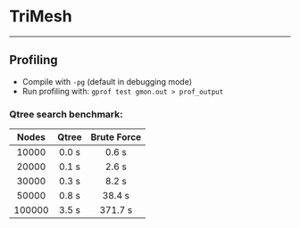 # TriMesh
------------------------------------------------------------


## Profiling
* Compile with `-pg` (default in debugging mode)
* Run profiling with: `gprof test gmon.out > prof_output`

### Qtree search benchmark:
| Nodes        | Qtree        | Brute Force  |
| :----------: | :----------: | :----------: |
|        10000 |        0.0 s |        0.6 s |
|        20000 |        0.1 s |        2.6 s |
|        30000 |        0.3 s |        8.2 s |
|        50000 |        0.8 s |       38.4 s |
|       100000 |        3.5 s |      371.7 s | 

